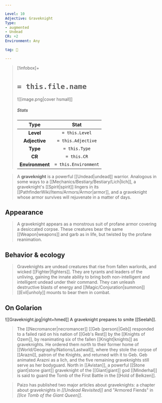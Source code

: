 ```yaml
---

Level: 10
Adjective: Graveknight
Type:
- augmented
- Undead
CR: +2
Environment: Any

tag: 👹

---
```


> [!infobox]+
> #  `= this.file.name`
> ![[image.png|cover hsmall]]
> ##### Stats
> Type | Stat |
> :---:|:---:|
> **Level** | `= this.Level` |
> **Adjective** | `= this.Adjective` |
> **Type** | `= this.Type` |
> **CR** | `= this.CR` |
> **Environment** | `= this.Environment` |



> A **graveknight** is a powerful [[Undead|undead]] warrior. Analogous in some ways to a [[Mechanics/Bestiary/Bestiary/Lich|lich]], a graveknight's [[Spirit|spirit]] lingers in its [[PathfinderWiki/Items/Armors/Armor|armor]], and a graveknight whose armor survives will rejuvenate in a matter of days.



## Appearance

> A graveknight appears as a monstrous suit of profane armor covering a desiccated corpse. These creatures bear the same [[Weapon|weapons]] and garb as in life, but twisted by the profane reanimation.


## Behavior & ecology

> Graveknights are undead creatures that rise from fallen warlords, and wicked [[Fighter|fighters]]. They are tyrants and leaders of the unliving, gaining the innate ability to bring both non-intelligent and intelligent undead under their command. They can unleash destructive blasts of energy and [[Magic/Conjuration|summon]] [[Evil|unholy]] mounts to bear them in combat.


## On Golarion

![[Graveknight.jpg|right+hmed]] 
 A graveknight prepares to smite [[Seelah]].
> The [[Necromancer|necromancer]] [[Geb (person)|Geb]] responded to a failed raid on his nation of [[Geb's Rest]] by the [[Knights of Ozem]], by reanimating six of the fallen [[Knight|knights]] as graveknights. He ordered them north to their former home of [[World/Geography/Nations/Lastwall]], where they stole the corpse of [[Arazni]], patron of the Knights, and returned with it to Geb. Geb animated Arazni as a lich, and the five remaining graveknights still serve as her bodyguard.
> North in [[Avistan]], a powerful [[Stone giant|stone giant]] graveknight of the [[Giant|giant]] god [[Minderhal]] is said to guard the Tomb of the First Battle in the [[Hold of Belkzen]].


> Paizo has published two major articles about graveknights: a chapter about graveknights in *[[Undead Revisited]]* and "Armored Fiends" in *[[Ice Tomb of the Giant Queen]]*. 







